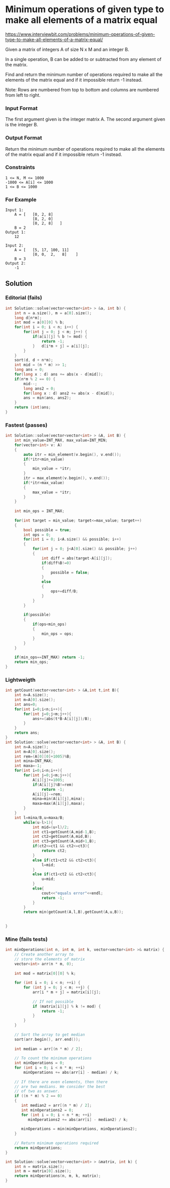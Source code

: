 # Minimum operations of given type to make all elements of a matrix equal

https://www.interviewbit.com/problems/minimum-operations-of-given-type-to-make-all-elements-of-a-matrix-equal/


Given a matrix of integers A of size N x M and an integer B.

In a single operation, B can be added to or subtracted from any element of the matrix.

Find and return the minimum number of operations required to make all the elements of the matrix equal and 
if it impossible return -1 instead.

Note: Rows are numbered from top to bottom and columns are numbered from left to right.

### Input Format

The first argument given is the integer matrix A.
The second argument given is the integer B.

### Output Format

Return the minimum number of operations required to make all the elements of the matrix equal and if it impossible return -1 instead.

### Constraints
```
1 <= N, M <= 1000
-1000 <= A[i] <= 1000
1 <= B <= 1000
```
### For Example
```
Input 1:
    A = [   [0, 2, 8]
            [8, 2, 0]
            [0, 2, 8]   ]
    B = 2
Output 1:
    12

Input 2:
    A = [   [5, 17, 100, 11]
            [0, 0,  2,   8]    ]
    B = 3
Output 2:
    -1
```

## Solution

### Editorial (fails)
```cpp
int Solution::solve(vector<vector<int> > &a, int b) {
    int n = a.size(), m = a[0].size();
    long d[n*m];
    int mod = a[0][0] % b;
    for(int i = 0; i < n; i++) {
        for(int j = 0; j < m; j++) {
            if(a[i][j] % b != mod) {
                return -1;
            }   d[i*m + j] = a[i][j];
        }
    }
    sort(d, d + n*m);
    int mid = (n * m) >> 1;
    long ans = 0;
    for(long x : d) ans += abs(x - d[mid]);
    if(n*m % 2 == 0) {
        mid--;
        long ans2 = 0;
        for(long x : d) ans2 += abs(x - d[mid]);
        ans = min(ans, ans2);
    }
    return (int)ans;
}
```

### Fastest (passes)
```cpp
int Solution::solve(vector<vector<int> > &A, int B) {
    int min_value=INT_MAX, max_value=INT_MIN;
    for(vector<int> v: A)
    {
        auto itr = min_element(v.begin(), v.end());
        if(*itr<min_value)
        {
            min_value = *itr;
        }
        itr = max_element(v.begin(), v.end());
        if(*itr>max_value)
        {
            max_value = *itr;
        }
    }
    
    int min_ops = INT_MAX;
    
    for(int target = min_value; target<=max_value; target++)
    {
        bool possible = true;
        int ops = 0;
        for(int i = 0; i<A.size() && possible; i++)
        {
            for(int j = 0; j<A[0].size() && possible; j++)
            {
                int diff = abs(target-A[i][j]);
                if(diff%B!=0)
                {
                    possible = false;
                }
                else
                {
                    ops+=diff/B;
                }
            }
        }
        
        if(possible)
        {
            if(ops<min_ops)
            {
                min_ops = ops;
            }
        }
    }
    
    if(min_ops==INT_MAX) return -1;
    return min_ops;
}
```

### Lightweigth
```cpp
int getCount(vector<vector<int> > &A,int t,int B){
    int n=A.size();
    int m=A[0].size();
    int ans=0;
    for(int i=0;i<n;i++){
        for(int j=0;j<m;j++){
            ans+=(abs(t*B-A[i][j])/B);
        }
    }
    return ans;
}
int Solution::solve(vector<vector<int> > &A, int B) {
    int n=A.size();
    int m=A[0].size();
    int rem=(A[0][0]+1005)%B;
    int mina=INT_MAX;
    int maxa=-1;
    for(int i=0;i<n;i++){
        for(int j=0;j<m;j++){
            A[i][j]+=1005;
            if(A[i][j]%B!=rem)
                return -1;
            A[i][j]-=rem;
            mina=min(A[i][j],mina);
            maxa=max(A[i][j],maxa);
        }
    }
    int l=mina/B,u=maxa/B;
        while(u-l>1){
            int mid=(u+l)/2;
            int ct1=getCount(A,mid-1,B);
            int ct2=getCount(A,mid,B);
            int ct3=getCount(A,mid+1,B);
            if(ct2<=ct1 && ct2<=ct3){
                return ct2;
            }
            else if(ct1>ct2 && ct2>ct3){
                l=mid;
            }
            else if(ct1<ct2 && ct2<ct3){
                u=mid;
            }
            else{
                cout<<"equals error"<<endl;
                return -1;
            }
        }
        return min(getCount(A,l,B),getCount(A,u,B));
    
    
}
```
### Mine (fails tests)
```cpp
int minOperations(int n, int m, int k, vector<vector<int> >& matrix) { 
    // Create another array to 
    // store the elements of matrix 
    vector<int> arr(n * m, 0); 
  
    int mod = matrix[0][0] % k; 
  
    for (int i = 0; i < n; ++i) { 
        for (int j = 0; j < m; ++j) { 
            arr[i * m + j] = matrix[i][j]; 
  
            // If not possible 
            if (matrix[i][j] % k != mod) { 
                return -1; 
            } 
        } 
    } 
  
    // Sort the array to get median 
    sort(arr.begin(), arr.end()); 
  
    int median = arr[(n * m) / 2]; 
  
    // To count the minimum operations 
    int minOperations = 0; 
    for (int i = 0; i < n * m; ++i)  
        minOperations += abs(arr[i] - median) / k; 
  
    // If there are even elements, then there  
    // are two medians. We consider the best 
    // of two as answer. 
    if ((n * m) % 2 == 0) 
    { 
       int median2 = arr[(n * m) / 2]; 
       int minOperations2 = 0; 
       for (int i = 0; i < n * m; ++i)  
          minOperations2 += abs(arr[i] - median2) / k; 
  
       minOperations = min(minOperations, minOperations2); 
    } 
  
    // Return minimum operations required 
    return minOperations; 
} 

int Solution::solve(vector<vector<int> > &matrix, int k) {
    int n = matrix.size();
    int m = matrix[0].size(); 
    return minOperations(n, m, k, matrix);
}
```
